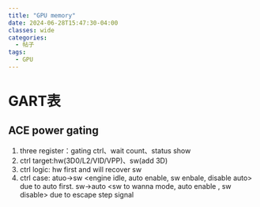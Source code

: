 ```yaml
---
title: "GPU memory"
date: 2024-06-28T15:47:30-04:00
classes: wide
categories:
  - 帖子
tags:
  - GPU
---
```


# GART表






## ACE power gating
1. three register：gating ctrl、wait count、status show
2. ctrl target:hw(3D0/L2/VID<vcp>/VPP)、sw(add 3D<CMU>)
3. ctrl logic: hw first and will recover sw
4. ctrl case: atuo->sw <engine idle, auto enable, sw enbale, disable auto> due to auto first.
              sw->auto <sw to wanna mode, auto enable , sw disable> due to escape step signal
            
